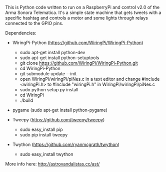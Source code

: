 This is Python code written to run on a RaspberryPi and control v2.0 of the Arma Sonora Telematica. It's a simple state machine that gets tweets with a specific hashtag and controls a motor and some lights through relays connected to the GPIO pins.

Dependencies:
- WiringPi-Python (https://github.com/WiringPi/WiringPi-Python)
	- sudo apt-get install python-dev
	- sudo apt-get install python-setuptools
	- git clone https://github.com/WiringPi/WiringPi-Python.git
	- cd WiringPi-Python
	- git submodule update --init
	- open WiringPi/wiringPi/piNes.c in a text editor and change #include \<wiringPi.h\> to #include "wiringPi.h" in WiringPi/wiringPi/piNes.c
	- sudo python setup.py install
	- cd WiringPi
	- ./build

- pygame (sudo apt-get install python-pygame)
- Tweepy (https://github.com/tweepy/tweepy)
	- sudo easy_install pip
	- sudo pip install tweepy
- Twython (https://github.com/ryanmcgrath/twython)
	- sudo easy_install twython

More info here: http://astrovandalistas.cc/ast/
